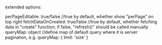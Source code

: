 
extended options:

perPageEditable: true/false //true by default, whether show "perPage" on top right
fetchDataOnCreated: true/false //true by default, whether fetching data in "create" function; if false, "refresh()" should be called manually
queryMap: object //define map of default query where it is server pagination, e.g. 
  queryMap: {
    limit: 'size'
  }
